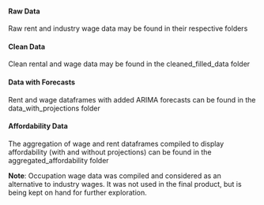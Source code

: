 #### Raw Data  

Raw rent and industry wage data may be found in their respective folders  

#### Clean Data  

Clean rental and wage data may be found in the cleaned_filled_data folder  

#### Data with Forecasts  

Rent and wage dataframes with added ARIMA forecasts can be found in the data_with_projections folder  

#### Affordability Data  

The aggregation of wage and rent dataframes compiled to display affordability
(with and without projections) can be found in the aggregated_affordability folder  

**Note**: Occupation wage data was compiled and considered as an alternative to industry wages. It was not used in the final product, but is being kept on hand for further exploration.
